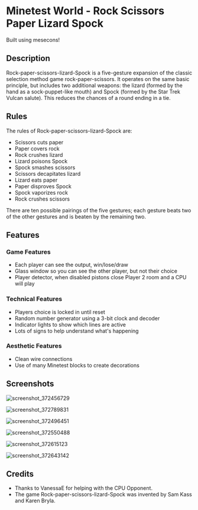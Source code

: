 # Minetest World - Rock Scissors Paper Lizard Spock

Built using mesecons!


## Description

Rock-paper-scissors-lizard-Spock is a five-gesture expansion of the classic selection method game rock-paper-scissors. It operates on the same basic principle, but includes two additional weapons: the lizard (formed by the hand as a sock-puppet-like mouth) and Spock (formed by the Star Trek Vulcan salute). This reduces the chances of a round ending in a tie. 


## Rules

The rules of Rock-paper-scissors-lizard-Spock are:

* Scissors cuts paper
* Paper covers rock
* Rock crushes lizard
* Lizard poisons Spock
* Spock smashes scissors
* Scissors decapitates lizard
* Lizard eats paper
* Paper disproves Spock
* Spock vaporizes rock
* Rock crushes scissors

There are ten possible pairings of the five gestures; each gesture beats two of the other gestures and is beaten by the remaining two.


## Features


### Game Features

* Each player can see the output, win/lose/draw
* Glass window so you can see the other player, but not their choice
* Player detector, when disabled pistons close Player 2 room and a CPU will play


### Technical Features

* Players choice is locked in until reset 
* Random number generator using a 3-bit clock and decoder
* Indicator lights to show which lines are active
* Lots of signs to help understand what's happening


### Aesthetic Features

* Clean wire connections
* Use of many Minetest blocks to create decorations


## Screenshots

![screenshot_372456729](https://cloud.githubusercontent.com/assets/51875/26443213/963e1728-4176-11e7-9828-838fe58f502f.png)

![screenshot_372789831](https://cloud.githubusercontent.com/assets/51875/26443217/96991d08-4176-11e7-9cbd-0c2ad9f99d09.png)

![screenshot_372496451](https://cloud.githubusercontent.com/assets/51875/26443214/9671a502-4176-11e7-889b-075f33536838.png)

![screenshot_372550488](https://cloud.githubusercontent.com/assets/51875/26443218/96995f52-4176-11e7-9d4d-b1ce58c6d87e.png)

![screenshot_372615123](https://cloud.githubusercontent.com/assets/51875/26443220/9699f6b0-4176-11e7-8439-7342f50f64d3.png)

![screenshot_372643142](https://cloud.githubusercontent.com/assets/51875/26443219/9699bec0-4176-11e7-9b47-71c3da8b50b9.png)


## Credits

* Thanks to VanessaE for helping with the CPU Opponent.
* The game Rock-paper-scissors-lizard-Spock was invented by Sam Kass and Karen Bryla.

